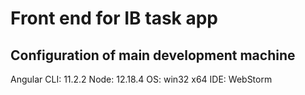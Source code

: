 # Front end for IB task app

## Configuration of main development machine
Angular CLI: 11.2.2
Node: 12.18.4
OS: win32 x64
IDE: WebStorm

